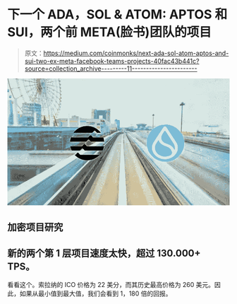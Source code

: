 # 下一个 ADA，SOL & ATOM: APTOS 和 SUI，两个前 META(脸书)团队的项目

> 原文：<https://medium.com/coinmonks/next-ada-sol-atom-aptos-and-sui-two-ex-meta-facebook-teams-projects-40fac43b441c?source=collection_archive---------11----------------------->

![](img/1165712974b06c6fb76e5470d04b1901.png)

## 加密项目研究

## 新的两个第 1 层项目速度太快，超过 130.000+ TPS。

看看这个。索拉纳的 ICO 价格为 22 美分，而其历史最高价格为 260 美元。因此，如果从最小值到最大值，我们会看到 1，180 倍的回报。